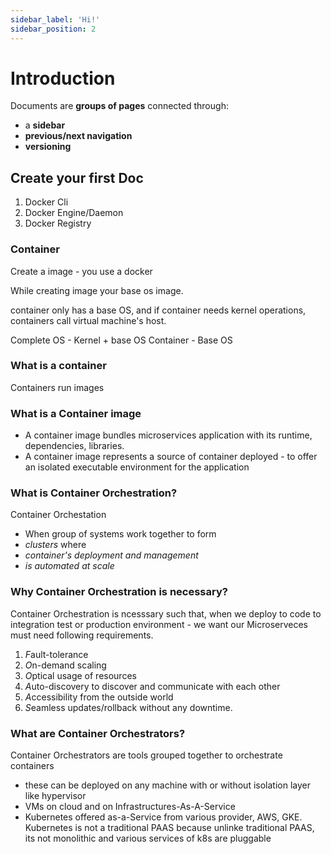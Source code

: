```yaml
---
sidebar_label: 'Hi!'
sidebar_position: 2
---
```


# Introduction  

Documents are **groups of pages** connected through:
- a **sidebar**
- **previous/next navigation**
- **versioning**

## Create your first Doc
1. Docker Cli
2. Docker Engine/Daemon
3. Docker Registry

### Container
Create a image - you use a docker

While creating image your base os image.

container only has a base OS, and if container needs kernel operations, containers call virtual machine's host.

Complete OS - Kernel + base OS
Container - Base OS

### What is a container
Containers run images

### What is a Container image
- A container image bundles microservices application with its runtime, dependencies, libraries.
- A container image represents a source of container deployed - to offer an isolated executable environment for the application


### What is Container Orchestration?
Container Orchestation 
  - When group of systems work together to form
  - _clusters_ where 
  - _container's deployment and management_
  - *is automated at scale*


### Why Container Orchestration is necessary?
Container Orchestration is ncesssary such that, when we deploy to code to integration test or production environment - we want our Microserveces must need following requirements. 
1. *F*ault-tolerance
2. *O*n-demand scaling
3. *O*ptical usage of resources
4. *A*uto-discovery to discover and communicate with each other
5. *A*ccessibility from the outside world
6. *S*eamless updates/rollback without any downtime.

### What are Container Orchestrators?
Container Orchestrators are tools grouped together to orchestrate containers
- these can be deployed on any machine with or without isolation layer like hypervisor
- VMs on cloud and on Infrastructures-As-A-Service 
- Kubernetes offered as-a-Service from various provider, AWS, GKE. Kubernetes is not a traditional PAAS because unlinke traditional PAAS, its not monolithic and various services of k8s are pluggable
